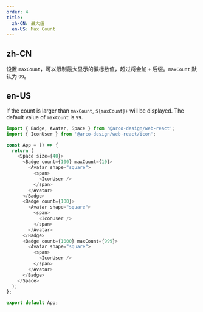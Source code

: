 ```yaml
---
order: 4
title:
  zh-CN: 最大值
  en-US: Max Count
---
```


## zh-CN

设置 `maxCount`，可以限制最大显示的徽标数值，超过将会加 `+` 后缀。`maxCount` 默认为 `99`。

## en-US

If the count is larger than `maxCount`, `${maxCount}+` will be displayed. The default value of `maxCount` is `99`.

```js
import { Badge, Avatar, Space } from '@arco-design/web-react';
import { IconUser } from '@arco-design/web-react/icon';

const App = () => {
  return (
    <Space size={40}>
      <Badge count={100} maxCount={10}>
        <Avatar shape="square">
          <span>
            <IconUser />
          </span>
        </Avatar>
      </Badge>
      <Badge count={100}>
        <Avatar shape="square">
          <span>
            <IconUser />
          </span>
        </Avatar>
      </Badge>
      <Badge count={1000} maxCount={999}>
        <Avatar shape="square">
          <span>
            <IconUser />
          </span>
        </Avatar>
      </Badge>
    </Space>
  );
};

export default App;
```
